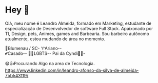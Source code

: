 # Hey 👋

Olá, meu nome é Leandro Almeida, formado em Marketing, estudante de especialização de Desenvolvedor de software Full Stack. Apaixonado por TI, Design, pets, Animes, games and Barbearia. Sou barbeiro autônomo atualmente, estou mudando de área no momento.

📍Blumenau / SC-
♈Ariano--  
💕Casado--
🏳‍🌈LGBTS--
Pai da Cyndi🐕‍🦺-

😁👍Procurando Algo na area de Tecnologia.
https://www.linkedin.com/in/leandro-afonso-da-silva-de-almeida-7bb543119/


